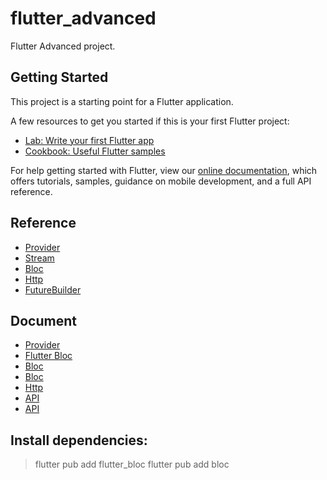 # flutter_advanced

Flutter Advanced project.

## Getting Started

This project is a starting point for a Flutter application.

A few resources to get you started if this is your first Flutter project:

- [Lab: Write your first Flutter app](https://flutter.dev/docs/get-started/codelab)
- [Cookbook: Useful Flutter samples](https://flutter.dev/docs/cookbook)

For help getting started with Flutter, view our
[online documentation](https://flutter.dev/docs), which offers tutorials,
samples, guidance on mobile development, and a full API reference.

## Reference

- [Provider](https://www.youtube.com/watch?v=-KX2rH0qdKA)
- [Stream](https://www.youtube.com/watch?v=vIwYSFnT2D0)
- [Bloc](https://www.youtube.com/watch?v=01TcpAmQGrs)
- [Http](https://www.youtube.com/watch?v=2jAb1MRPbVc)
- [FutureBuilder](https://www.youtube.com/watch?v=kpjgTlyeZjU)
  
## Document

- [Provider](https://pub.dev/packages/provider)
- [Flutter Bloc](https://pub.dev/packages/flutter_bloc)
- [Bloc](https://pub.dev/packages/bloc)
- [Bloc](https://bloclibrary.dev/#/gettingstarted)
- [Http](https://pub.dev/packages/http)
- [API](https://reqres.in/)
- [API](https://rickandmortyapi.com/api/character)

## Install dependencies:

> flutter pub add flutter_bloc
> flutter pub add bloc
  
  
  
